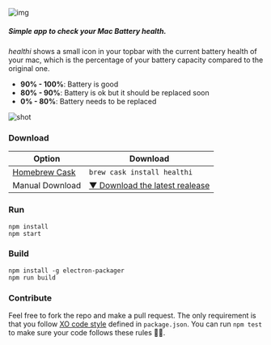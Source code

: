 
![img](https://raw.githubusercontent.com/pablopunk/healthi/master/img/biglogo.png)

##### Simple app to check your Mac Battery health.

_healthi_ shows a small icon in your topbar with the current battery health of your mac, which is the percentage of your battery capacity compared to the original one.

- **90% - 100%**: Battery is good
- **80% - 90%**:  Battery is ok but it should be replaced soon
- **0%  - 80%**:  Battery needs to be replaced

![shot](https://raw.githubusercontent.com/pablopunk/healthi/master/img/screenshot.gif)

### Download

Option | Download |
-------|----------|
[Homebrew Cask](https://caskroom.github.io) | `brew cask install healthi` |
Manual Download | [▼ Download the latest realease](https://github.com/pablopunk/healthi/releases/latest) |


### Run

```shell
npm install
npm start
```

### Build

```shell
npm install -g electron-packager
npm run build
```

### Contribute

Feel free to fork the repo and make a pull request. The only requirement is that you follow [XO code style](https://github.com/sindresorhus/xo) defined in `package.json`. You can run `npm test` to make sure your code follows these rules 🙌🏻.
